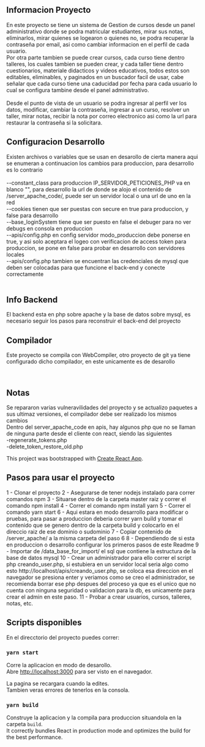 ## Informacion Proyecto
En este proyecto se tiene un sistema de Gestion de cursos desde un panel administrativo donde se podra matricular estudiantes, mirar sus notas, eliminarlos, mirar quienes se logearon o quienes no, se podra recuperar la contraseña por email, asi como cambiar informacion en el perfil de cada usuario.<br />
Por otra parte tambien se puede crear cursos, cada curso tiene dentro talleres, los cuales tambien se pueden crear, y cada taller tiene dentro cuestionarios, materiale didacticos y videos educativos, todos estos son editables, eliminables, y paginados en un buscador facil de usar, cabe señalar que cada curso tiene una caducidad por fecha para cada usuario lo cual se configura tambine desde el panel administrativo.<br /><br />
Desde el punto de vista de un usuario se podra ingresar al perfil ver los datos, modificar, cambiar la contraseña, ingresar a un curso, resolver un taller, mirar notas, recibir la nota por correo electronico asi como la url para restaurar la contraseña si la solicitara.


## Configuracion Desarrollo

Existen archivos o variables que se usan en desarollo de cierta manera aqui se enumeran a continuacion los cambios para produccion, para desarrollo es lo contrario<br /><br />
--constant_class para produccion IP_SERVIDOR_PETICIONES_PHP va en blanco "", para desarrollo la url de donde se alojo el contenido de /server_apache_code/, puede ser un servidor local o una url de uno en la red<br />
--cookies tienen que ser puestas con secure en true para produccion, y false para desarrollo<br />
--base_loginSystem tiene que ser puesto en false el debuger para no ver debugs en consola en produccion<br />
--apis/config.php en config servidor modo_produccion debe ponerse en true, y asi solo aceptara el logeo con verificacion de access token para produccion, se pone en false para     probar en desarrollo con servidores locales<br />
--apis/config.php tambien se encuentran las credenciales de mysql que deben ser colocadas para que funcione el back-end y conecte correctamente<br />
<br />

## Info Backend

El backend esta en php sobre apache y la base de datos sobre mysql, es necesario seguir los pasos para reconstruir el back-end del proyecto

## Compilador

Este proyecto se compila con WebCompiler, otro proyecto de git ya tiene configurado dicho compilador, en este unicamente es de desarollo

<br />

## Notas

Se repararon varias vulneravilidades del proyecto y se actualizo paquetes a sus ultimaz versiones, el compilador debe ser realizado los mismos cambios<br/>
Dentro del server_apache_code en apis, hay algunos php que no se llaman de ninguna parte desde el cliente con react, siendo las siguientes
<br/>-regenerate_tokens.php
<br/>-delete_token_restore_old.php

This project was bootstrapped with [Create React App](https://github.com/facebook/create-react-app).

## Pasos para usar el proyecto

1 - Clonar el proyecto
2 - Asegurarse de tener nodejs instalado para correr comandos npm
3 - Situarse dentro de la carpeta master raiz y correr el comando npm install
4 - Correr el comando npm install yarn
5 - Correr el comando yarn start
6 - Aqui estara en modo desarrollo para modificar o pruebas, para pasar a produccion deberia correr yarn build y tomar el contenido que se genero dentro de la carpeta build y colocarlo en el direccio raiz   de ese dominio o sudominio
7 - Copiar contenido de /server_apache/ a la misma carpeta del paso 6
8 - Dependiendo de si esta en produccion o desarrollo configurar los primeros pasos de este Readme
9 - Importar de /data_base_for_import/ el sql que contiene la estructura de la base de datos mysql
10 - Crear un administrador para ello correr el script php creando_user.php, si estubiera en un servidor local seria algo como esto http://localhost/apis/creando_user.php, se coloca esa direccion en el navegador se presiona enter y veriamos como se creo el administrador, se recomienda borrar ese php despues del proceso ya que es el unico que no cuenta con ninguna seguridad o validacion para la db, es unicamente para crear el admin en este paso.
11 - Probar a crear usuarios, cursos, talleres, notas, etc.

## Scripts disponibles

En el direcctorio del proyecto puedes correr:

### `yarn start`

Corre la aplicacion en modo de desarollo.<br />
Abre [http://localhost:3000](http://localhost:3000) para ser visto en el navegador.

La pagina se recargara cuando la edites.<br />
Tambien veras errores de tenerlos en la consola.

### `yarn build`

Construye la aplicacion y la compila para produccion situandola en la carpeta `build`.<br />
It correctly bundles React in production mode and optimizes the build for the best performance.
